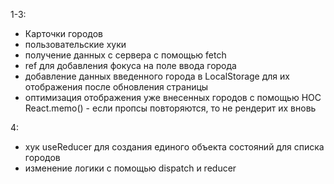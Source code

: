 1-3:
- Карточки городов
- пользовательские хуки
- получение данных с сервера с помощью fetch
- ref для добавления фокуса на поле ввода города
- добавление данных введенного города в LocalStorage для их отображения после обновления страницы
- оптимизация отображения уже внесенных городов с помощью HOC React.memo() - если пропсы повторяются, то не рендерит их вновь

4:
- хук useReducer для создания единого объекта состояний для списка городов
- изменение логики с помощью dispatch и reducer
